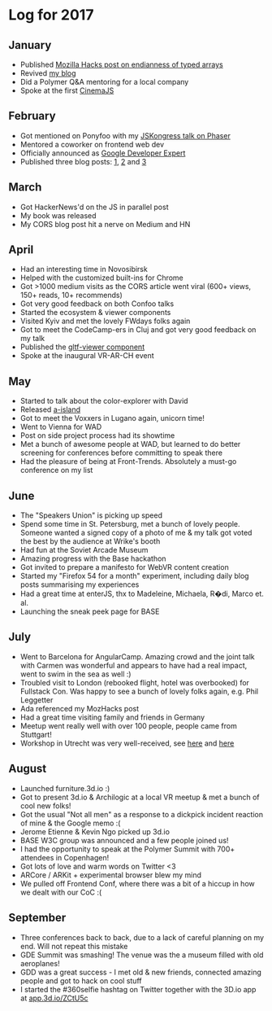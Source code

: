 <!-- /var/log/2017 -->
# Log for 2017

## January

* Published [Mozilla Hacks post on endianness of typed arrays](https://hacks.mozilla.org/2017/01/typedarray-or-dataview-understanding-byte-order/)
* Revived [my blog](http://50linesofco.de)
* Did a Polymer Q&A mentoring for a local company
* Spoke at the first [CinemaJS](http://cinemajs.tech)

## February

* Got mentioned on Ponyfoo with my [JSKongress talk on Phaser](https://www.youtube.com/watch?v=U24QgbjoVkY)
* Mentored a coworker on frontend web dev
* Officially announced as [Google Developer Expert](https://developers.google.com/experts/people/martin-splitt)
* Published three blog posts: [1](http://50linesofco.de/post/2017-01-16-understanding-different-number-systems), [2](http://50linesofco.de/post/2017-02-06-javascript-in-parallel-web-workers-transferables-and-sharedarraybuffer) and [3](http://50linesofco.de/post/2017-02-11-working-with-bits-and-bytes-in-javascript)

## March

* Got HackerNews'd on the JS in parallel post
* My book was released
* My CORS blog post hit a nerve on Medium and HN

## April

* Had an interesting time in Novosibirsk
* Helped with the customized built-ins for Chrome
* Got >1000 medium visits as the CORS article went viral (600+ views, 150+ reads, 10+ recommends)
* Got very good feedback on both Confoo talks
* Started the ecosystem & viewer components
* Visited Kyiv and met the lovely FWdays folks again
* Got to meet the CodeCamp-ers in Cluj and got very good feedback on my talk
* Published the [gltf-viewer component](https://github.com/avgp/gltf-viewer)
* Spoke at the inaugural VR-AR-CH event

## May

* Started to talk about the color-explorer with David
* Released [a-island](https://github.com/avgp/a-island)
* Got to meet the Voxxers in Lugano again, unicorn time!
* Went to Vienna for WAD
* Post on side project process had its showtime
* Met a bunch of awesome people at WAD, but learned to do better screening for conferences before committing to speak there
* Had the pleasure of being at Front-Trends. Absolutely a must-go conference on my list

## June

* The "Speakers Union" is picking up speed
* Spend some time in St. Petersburg, met a bunch of lovely people. Someone wanted a signed copy of a photo of me & my talk got voted the best by the audience at Wrike's booth
* Had fun at the Soviet Arcade Museum
* Amazing progress with the Base hackathon
* Got invited to prepare a manifesto for WebVR content creation
* Started my "Firefox 54 for a month" experiment, including daily blog posts summarising my experiences
* Had a great time at enterJS, thx to Madeleine, Michaela, R�di, Marco et. al.
* Launching the sneak peek page for BASE

## July

* Went to Barcelona for AngularCamp. Amazing crowd and the joint talk with Carmen was wonderful and appears to have had a real impact, went to swim in the sea as well :)
* Troubled visit to London (rebooked flight, hotel was overbooked) for Fullstack Con. Was happy to see a bunch of lovely folks again, e.g. Phil Leggetter
* Ada referenced my MozHacks post
* Had a great time visiting family and friends in Germany
* Meetup went really well with over 100 people, people came from Stuttgart!
* Workshop in Utrecht was very well-received, see [here](https://twitter.com/derSchepp/status/890853078207012864) and [here](https://twitter.com/html5test/status/890928348376989696)

## August

* Launched furniture.3d.io :)
* Got to present 3d.io & Archilogic at a local VR meetup & met a bunch of cool new folks!
* Got the usual "Not all men" as a response to a dickpick incident reaction of mine & the Google memo :(
* Jerome Etienne & Kevin Ngo picked up 3d.io
* BASE W3C group was announced and a few people joined us!
* I had the opportunity to speak at the Polymer Summit with 700+ attendees in Copenhagen!
* Got lots of love and warm words on Twitter &lt;3
* ARCore / ARKit + experimental browser blew my mind
* We pulled off Frontend Conf, where there was a bit of a hiccup in how we dealt with our CoC :(

## September

* Three conferences back to back, due to a lack of careful planning on my end. Will not repeat this mistake
* GDE Summit was smashing! The venue was the a museum filled with old aeroplanes!
* GDD was a great success - I met old &amp; new friends, connected amazing people and got to hack on cool stuff
* I started the #360selfie hashtag on Twitter together with the 3D.io app at [app.3d.io/ZCtU5c](https://app.3d.io/ZCtU5c)
